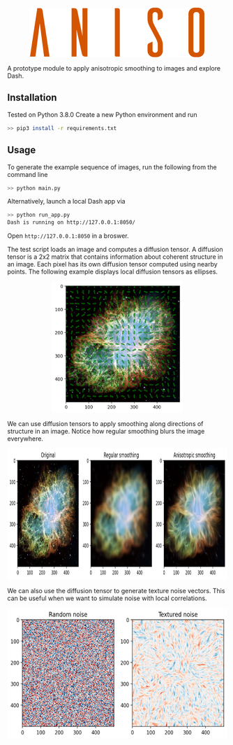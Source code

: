<p align="center">
  <img src="https://github.com/gianmatharu/Aniso/blob/main/test_images/aniso.png?raw=true" alt="Header"/>
</p>

A prototype module to apply anisotropic smoothing to images and explore Dash. 
## Installation
Tested on Python 3.8.0 
Create a new Python environment and run
```bash 
>> pip3 install -r requirements.txt
```

## Usage 

To generate the example sequence of images, run the following from the command line
```bash
>> python main.py
```
Alternatively, launch a local Dash app via 
```bash
>> python run_app.py
Dash is running on http://127.0.0.1:8050/
```
Open `http://127.0.0.1:8050` in a broswer. 

The test script loads an image and computes a diffusion tensor. A diffusion tensor is a 2x2 matrix that contains
information about coherent structure in an image. Each pixel has its own diffusion tensor computed using nearby
points. The following example displays local diffusion tensors as ellipses. 
<p align="center">
  <img src="https://github.com/gianmatharu/Aniso/blob/main/test_images/structure_tensor.png?raw=true" alt="Header" width="300" height="300"/>
</p>

We can use diffusion tensors to apply smoothing along directions of structure in an image. Notice how regular smoothing blurs the image everywhere.
<p align="center">
  <img src="https://github.com/gianmatharu/Aniso/blob/main/test_images/compare.png?raw=true" alt="Header" height="300"/>
</p>

We can also use the diffusion tensor to generate texture noise vectors. This can be useful when we want to simulate noise with local correlations.
<p align="center">
  <img src="https://github.com/gianmatharu/Aniso/blob/main/test_images/noise.png?raw=true" alt="Header" height="300"/>
</p>

